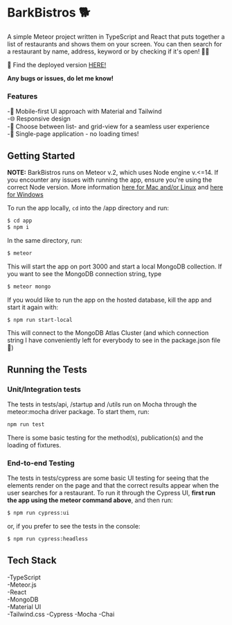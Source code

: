 # BarkBistros 🐕

A simple Meteor project written in TypeScript and React that puts together a list of restaurants and shows them on your screen. You can then search for a restaurant by name, address, keyword or by checking if it's open! 🍔🌟

🚀 Find the deployed version [HERE!](https://barkbistros.meteorapp.com/)

**Any bugs or issues, do let me know!**

### Features

-📱 Mobile-first UI approach with Material and Tailwind  
-🌐 Responsive design  
-🔲 Choose between list- and grid-view for a seamless user experience  
-🔄 Single-page application - no loading times!

## Getting Started

**NOTE:** BarkBistros runs on Meteor v.2, which uses Node engine v.<=14. If you encounter any issues with running the app, ensure you're using the correct Node version. More information [here for Mac and/or Linux](https://github.com/nvm-sh/nvm) and [here for Windows](https://github.com/coreybutler/nvm-windows)

To run the app locally, `cd` into the /app directory and run:

```bash
$ cd app
$ npm i
```

In the same directory, run:

```bash
$ meteor
```

This will start the app on port 3000 and start a local MongoDB collection. If you want to see the MongoDB connection string, type

```bash
$ meteor mongo
```

If you would like to run the app on the hosted database, kill the app and start it again with:

```bash
$ npm run start-local

```

This will connect to the MongoDB Atlas Cluster (and which connection string I have conveniently left for everybody to see in the package.json file 🤡)

## Running the Tests

### Unit/Integration tests

The tests in tests/api, /startup and /utils run on Mocha through the meteor:mocha driver package. To start them, run:

```bash
npm run test
```

There is some basic testing for the method(s), publication(s) and the loading of fixtures.

### End-to-end Testing

The tests in tests/cypress are some basic UI testing for seeing that the elements render on the page and that the correct results appear when the user searches for a restaurant. To run it through the Cypress UI, **first run the app using the meteor command above**, and then run:

```bash
$ npm run cypress:ui
```

or, if you prefer to see the tests in the console:

```bash
$ npm run cypress:headless
```

## Tech Stack

-TypeScript  
-Meteor.js  
-React  
-MongoDB  
-Material UI  
-Tailwind.css
-Cypress
-Mocha
-Chai

